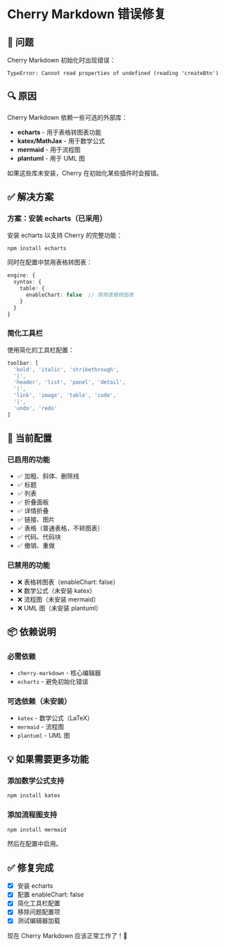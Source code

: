 # Cherry Markdown 错误修复

## 🐛 问题

Cherry Markdown 初始化时出现错误：
```
TypeError: Cannot read properties of undefined (reading 'createBtn')
```

## 🔍 原因

Cherry Markdown 依赖一些可选的外部库：
- **echarts** - 用于表格转图表功能
- **katex/MathJax** - 用于数学公式
- **mermaid** - 用于流程图
- **plantuml** - 用于 UML 图

如果这些库未安装，Cherry 在初始化某些插件时会报错。

## ✅ 解决方案

### 方案：安装 echarts（已采用）

安装 echarts 以支持 Cherry 的完整功能：

```bash
npm install echarts
```

同时在配置中禁用表格转图表：
```typescript
engine: {
  syntax: {
    table: {
      enableChart: false  // 禁用表格转图表
    }
  }
}
```

### 简化工具栏

使用简化的工具栏配置：
```typescript
toolbar: [
  'bold', 'italic', 'strikethrough',
  '|',
  'header', 'list', 'panel', 'detail',
  '|',
  'link', 'image', 'table', 'code',
  '|',
  'undo', 'redo'
]
```

## 🎯 当前配置

### 已启用的功能
- ✅ 加粗、斜体、删除线
- ✅ 标题
- ✅ 列表
- ✅ 折叠面板
- ✅ 详情折叠
- ✅ 链接、图片
- ✅ 表格（普通表格，不转图表）
- ✅ 代码、代码块
- ✅ 撤销、重做

### 已禁用的功能
- ❌ 表格转图表（enableChart: false）
- ❌ 数学公式（未安装 katex）
- ❌ 流程图（未安装 mermaid）
- ❌ UML 图（未安装 plantuml）

## 📦 依赖说明

### 必需依赖
- `cherry-markdown` - 核心编辑器
- `echarts` - 避免初始化错误

### 可选依赖（未安装）
- `katex` - 数学公式（LaTeX）
- `mermaid` - 流程图
- `plantuml` - UML 图

## 💡 如果需要更多功能

### 添加数学公式支持

```bash
npm install katex
```

### 添加流程图支持

```bash
npm install mermaid
```

然后在配置中启用。

## ✅ 修复完成

- [x] 安装 echarts
- [x] 配置 enableChart: false
- [x] 简化工具栏配置
- [x] 移除问题配置项
- [x] 测试编辑器加载

现在 Cherry Markdown 应该正常工作了！🎉

